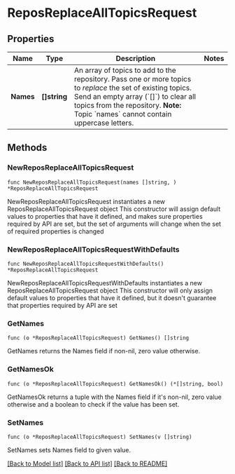 # ReposReplaceAllTopicsRequest

## Properties

Name | Type | Description | Notes
------------ | ------------- | ------------- | -------------
**Names** | **[]string** | An array of topics to add to the repository. Pass one or more topics to _replace_ the set of existing topics. Send an empty array (&#x60;[]&#x60;) to clear all topics from the repository. **Note:** Topic &#x60;names&#x60; cannot contain uppercase letters. | 

## Methods

### NewReposReplaceAllTopicsRequest

`func NewReposReplaceAllTopicsRequest(names []string, ) *ReposReplaceAllTopicsRequest`

NewReposReplaceAllTopicsRequest instantiates a new ReposReplaceAllTopicsRequest object
This constructor will assign default values to properties that have it defined,
and makes sure properties required by API are set, but the set of arguments
will change when the set of required properties is changed

### NewReposReplaceAllTopicsRequestWithDefaults

`func NewReposReplaceAllTopicsRequestWithDefaults() *ReposReplaceAllTopicsRequest`

NewReposReplaceAllTopicsRequestWithDefaults instantiates a new ReposReplaceAllTopicsRequest object
This constructor will only assign default values to properties that have it defined,
but it doesn't guarantee that properties required by API are set

### GetNames

`func (o *ReposReplaceAllTopicsRequest) GetNames() []string`

GetNames returns the Names field if non-nil, zero value otherwise.

### GetNamesOk

`func (o *ReposReplaceAllTopicsRequest) GetNamesOk() (*[]string, bool)`

GetNamesOk returns a tuple with the Names field if it's non-nil, zero value otherwise
and a boolean to check if the value has been set.

### SetNames

`func (o *ReposReplaceAllTopicsRequest) SetNames(v []string)`

SetNames sets Names field to given value.



[[Back to Model list]](../README.md#documentation-for-models) [[Back to API list]](../README.md#documentation-for-api-endpoints) [[Back to README]](../README.md)


